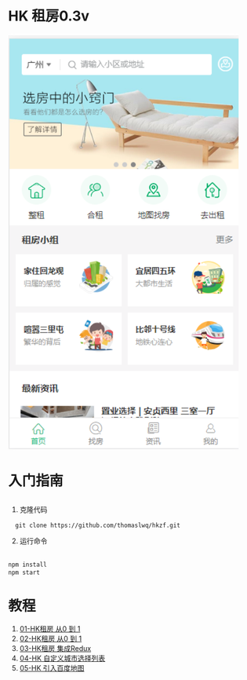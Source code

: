 
# HK 租房0.3v
![首页详情](https://github.com/thomaslwq/hkzf/blob/master/public/index.png)
# 入门指南
## 
1. 克隆代码 
```node
  git clone https://github.com/thomaslwq/hkzf.git
```

2. 运行命令 
```node

npm install
npm start
```

# 教程
1. [01-HK租房 从0 到 1](https://yq.aliyun.com/articles/736844/?spm=a2c4e.11154792.blogalbumarticle.1.6ca04cdaUvbRWB)
2. [02-HK租房 从0 到 1](https://yq.aliyun.com/articles/736902?spm=a2c4e.11155435.0.0.21b43312Khnsit)
3. [03-HK租房 集成Redux](https://yq.aliyun.com/articles/736915/?spm=a2c4e.11154792.blogalbumarticle.23.d1b64cdaPZTDFz)
4. [04-HK 自定义城市选择列表](https://yq.aliyun.com/articles/736956?spm=a2c4e.11155435.0.0.21b43312Khnsit)
5. [05-HK 引入百度地图](https://yq.aliyun.com/articles/736970?spm=a2c4e.11155435.0.0.21b43312Khnsit)
